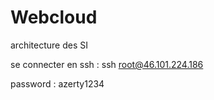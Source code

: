 # Webcloud

architecture des SI

se connecter en ssh : ssh root@46.101.224.186

password : azerty1234
